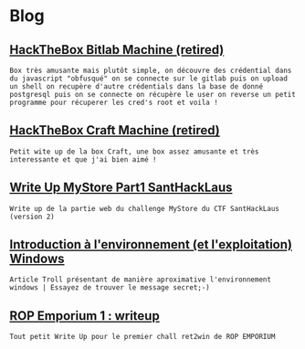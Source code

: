 # Blog 

## [HackTheBox Bitlab Machine (retired) ](https://quasarpwn.github.io/blog/HackTheBoxBitlab/)
```Box très amusante mais plutôt simple, on découvre des crédential dans du javascript "obfusqué" on se connecte sur le gitlab puis on upload un shell on recupère d'autre crédentials dans la base de donné postgresql puis on se connecte on récupère le user on reverse un petit programme pour récuperer les cred's root et voila !```

## [HackTheBox Craft Machine (retired) ](https://quasarpwn.github.io/blog/HackTheBox%20Craft/)
```Petit wite up de la box Craft, une box assez amusante et très interessante et que j'ai bien aimé ! ```

## [Write Up MyStore Part1 SantHackLaus ](https://quasarpwn.github.io/blog/SantHackLaus-MyStore/)
```Write up de la partie web du challenge MyStore du CTF SantHackLaus (version 2)```

## [ Introduction à l'environnement (et l'exploitation) Windows](http://quasarpwn.github.io/blog/windows%20exploitation%20introduction) 
```Article Troll présentant de manière aproximative l'environnement windows | Essayez de trouver le message secret;-) ```

## [ ROP Emporium 1 : writeup](http://quasarpwn.github.io/blog/ropemporium1)
```Tout petit Write Up pour le premier chall ret2win de ROP EMPORIUM```
